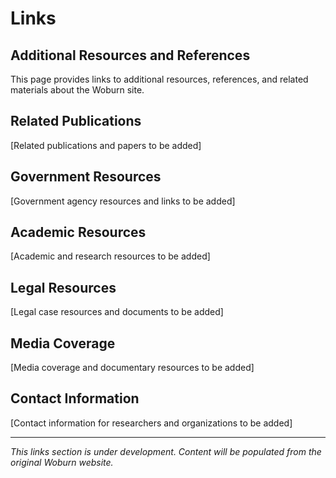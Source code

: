 # Links

## Additional Resources and References

This page provides links to additional resources, references, and related materials about the Woburn site.

## Related Publications

[Related publications and papers to be added]

## Government Resources

[Government agency resources and links to be added]

## Academic Resources

[Academic and research resources to be added]

## Legal Resources

[Legal case resources and documents to be added]

## Media Coverage

[Media coverage and documentary resources to be added]

## Contact Information

[Contact information for researchers and organizations to be added]

---

*This links section is under development. Content will be populated from the original Woburn website.* 